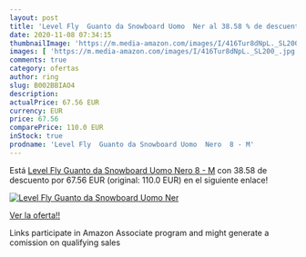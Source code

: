 ```yaml
---
layout: post
title: 'Level Fly  Guanto da Snowboard Uomo  Ner al 38.58 % de descuento'
date: 2020-11-08 07:34:15
thumbnailImage: 'https://m.media-amazon.com/images/I/416Tur8dNpL._SL200_.jpg'
images: [ 'https://m.media-amazon.com/images/I/416Tur8dNpL._SL200_.jpg' ]
comments: true
category: ofertas
author: ring
slug: B002BBIAO4
description:
actualPrice: 67.56 EUR
currency: EUR
price: 67.56
comparePrice: 110.0 EUR
inStock: true
prodname: 'Level Fly  Guanto da Snowboard Uomo  Nero  8 - M'
---
```


Está [Level Fly  Guanto da Snowboard Uomo  Nero  8 - M](https://www.amazon.it/dp/B002BBIAO4/?tag=tolees00-21) con 38.58 de descuento por 67.56 EUR (original: 110.0 EUR) en el siguiente enlace!

[![Level Fly  Guanto da Snowboard Uomo  Ner](https://m.media-amazon.com/images/I/416Tur8dNpL._SL200_.jpg)](https://www.amazon.it/dp/B002BBIAO4/?tag=tolees00-21)

[Ver la oferta!!](https://www.amazon.it/dp/B002BBIAO4/?tag=tolees00-21)

Links participate in Amazon Associate program and might generate a comission on qualifying sales


